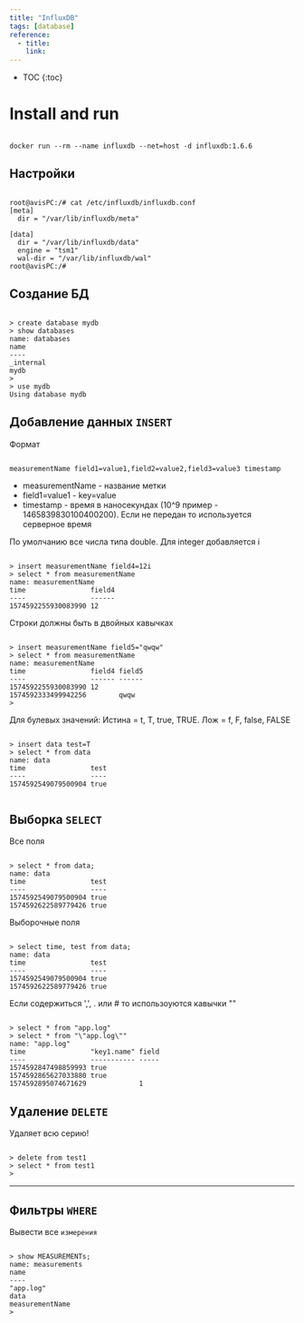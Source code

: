 ```yaml
---
title: "InfluxDB"
tags: [database]
reference:
  - title:
    link:
---
```


* TOC 
{:toc}


# Install and run

<pre><code class="bash">
docker run --rm --name influxdb --net=host -d influxdb:1.6.6
</code></pre>


## Настройки

<pre><code class="bash">
root@avisPC:/# cat /etc/influxdb/influxdb.conf 
[meta]
  dir = "/var/lib/influxdb/meta"

[data]
  dir = "/var/lib/influxdb/data"
  engine = "tsm1"
  wal-dir = "/var/lib/influxdb/wal"
root@avisPC:/# 
</code></pre>

## Создание БД

<pre><code class="bash">
> create database mydb
> show databases
name: databases
name
----
_internal
mydb
> 
> use mydb
Using database mydb
</code></pre>

## Добавление данных `INSERT`

Формат
<pre><code class="bash">
measurementName field1=value1,field2=value2,field3=value3 timestamp
</code></pre>

* measurementName - название метки
* field1=value1 - key=value
* timestamp - время в наносекундах (10^9 пример - 1465839830100400200). Если не передан то используется серверное время

По умолчанию все числа типа double. Для integer добавляется i
<pre><code class="bash">
> insert measurementName field4=12i
> select * from measurementName
name: measurementName
time                field4
----                ------
1574592255930083990 12
</code></pre>

Строки должны быть в двойных кавычках
<pre><code class="bash">
> insert measurementName field5="qwqw"
> select * from measurementName
name: measurementName
time                field4 field5
----                ------ ------
1574592255930083990 12     
1574592333499942256        qwqw
> 
</code></pre>

Для булевых значений: Истина = t, T, true, TRUE. Лож = f, F, false, FALSE
<pre><code class="perl">
> insert data test=T
> select * from data
name: data
time                test
----                ----
1574592549079500904 true

</code></pre>

## Выборка `SELECT`

Все поля
<pre><code class="perl">
> select * from data;
name: data
time                test
----                ----
1574592549079500904 true
1574592622589779426 true
</code></pre>

Выборочные поля
<pre><code class="perl">
> select time, test from data;
name: data
time                test
----                ----
1574592549079500904 true
1574592622589779426 true
</code></pre>

Если содержиться ',', . или # то использоуются кавычки ""
<pre><code class="perl">
> select * from "app.log"
> select * from "\"app.log\""
name: "app.log"
time                "key1.name" field
----                ----------- -----
1574592847498859993 true        
1574592865627033880 true        
1574592895074671629             1
</code></pre>

## Удаление `DELETE`

Удаляет всю серию!
<pre><code class="perl">
> delete from test1
> select * from test1
> 
</code></pre>
<hr>

## Фильтры `WHERE`

Вывести все `измерения`
<pre><code class="perl">
> show MEASUREMENTs;
name: measurements
name
----
"app.log"
data
measurementName
> 
</code></pre>
